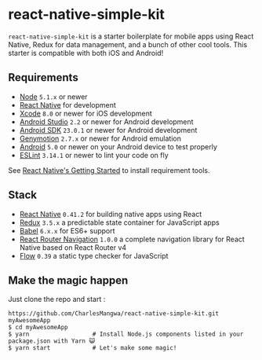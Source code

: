 # react-native-simple-kit

`react-native-simple-kit` is a starter boilerplate for mobile apps using React Native, Redux for data management, and a bunch of other cool tools. This starter is compatible with both iOS and Android!

## Requirements
- [Node](https://nodejs.org) `5.1.x` or newer
- [React Native](http://facebook.github.io/react-native/docs/getting-started.html) for development
- [Xcode](https://developer.apple.com/xcode/) `8.0` or newer for iOS development
- [Android Studio](https://developer.android.com/studio/index.html) `2.2` or newer for Android development
- [Android SDK](https://developer.android.com/sdk/) `23.0.1` or newer for Android development
- [Genymotion](https://www.genymotion.com/) `2.7.x` or newer for Android emulation
- [Android](https://www.android.com/) `5.0` or newer on your Android device to test properly
- [ESLint](http://eslint.org/) `3.14.1` or newer to lint your code on fly

See [React Native's Getting Started](https://facebook.github.io/react-native/docs/getting-started.html) to install requirement tools.

## Stack
- [React Native](https://facebook.github.io/react-native/) `0.41.2` for building native apps using React
- [Redux](http://redux.js.org/) `3.5.x` a predictable state container for JavaScript apps
- [Babel](http://babeljs.io/) `6.x.x` for ES6+ support
- [React Router Navigation](https://github.com/LeoLeBras/react-router-navigation) `1.0.0` a complete navigation library for React Native based on React Router v4
- [Flow](http://flowtype.org/) `0.39` a static type checker for JavaScript

## Make the magic happen
Just clone the repo and start :
```shell
https://github.com/CharlesMangwa/react-native-simple-kit.git myAwesomeApp
$ cd myAwesomeApp
$ yarn                  # Install Node.js components listed in your package.json with Yarn 😺
$ yarn start            # Let's make some magic!
```
